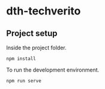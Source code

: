# dth-techverito

## Project setup

Inside the project folder.
```
npm install
```

To run the development environment.
```
npm run serve
```
